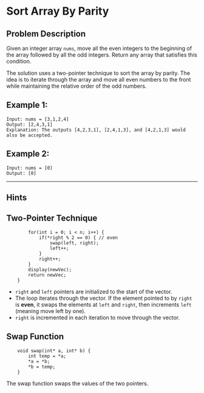 # Sort Array By Parity

## Problem Description
Given an integer array `nums`, move all the even integers to the beginning of the array followed by all the odd integers. Return any array that satisfies this condition.

The solution uses a two-pointer technique to sort the array by parity. The idea is to iterate through the array and move all even numbers to the front while maintaining the relative order of the odd numbers.

## Example 1:
```
Input: nums = [3,1,2,4]
Output: [2,4,3,1]
Explanation: The outputs [4,2,3,1], [2,4,1,3], and [4,2,1,3] would also be accepted.
```
## Example 2:
```
Input: nums = [0]
Output: [0]
```
---
## Hints
## Two-Pointer Technique

```
        for(int i = 0; i < n; i++) {
            if(*right % 2 == 0) { // even
                swap(left, right);
                left++;
            }
            right++;
        }
        display(newVec);
        return newVec;
    }
```
- `right` and `left` pointers are initialized to the start of the vector.
- The loop iterates through the vector. If the element pointed to by `right` is **even**, it swaps the elements at `left` and `right`, then increments `left` (meaning move left by one).
- `right` is incremented in each iteration to move through the vector.

## Swap Function

```
    void swap(int* a, int* b) {
        int temp = *a;
        *a = *b;
        *b = temp;
    }
```
The swap function swaps the values of the two pointers.
